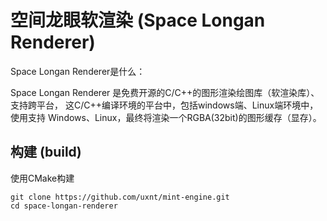 # 空间龙眼软渲染 (Space Longan Renderer)

Space Longan Renderer是什么：

Space Longan Renderer 是免费开源的C/C++的图形渲染绘图库（软渲染库）、支持跨平台，
这C/C++编译环境的平台中，包括windows端、Linux端环境中，
使用支持 Windows、Linux，最终将渲染一个RGBA(32bit)的图形缓存（显存）。

## 构建 (build)

使用CMake构建

```
git clone https://github.com/uxnt/mint-engine.git
cd space-longan-renderer
```
